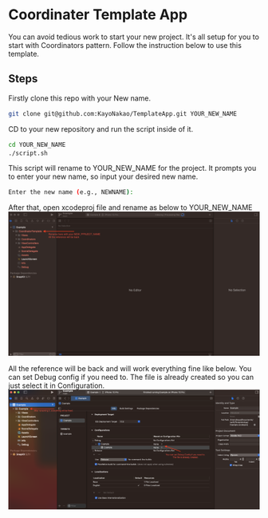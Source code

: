 # Coordinater Template App
You can avoid tedious work to start your new project.
It's all setup for you to start with Coordinators pattern.
Follow the instruction below to use this template.

## Steps
Firstly clone this repo with your New name.
```bash
git clone git@github.com:KayoNakao/TemplateApp.git YOUR_NEW_NAME
```
CD to your new repository and run the script inside of it.
```bash
cd YOUR_NEW_NAME 
./script.sh
```
This script will rename to YOUR_NEW_NAME for the project.
It prompts you to enter your new name, so input your desired new name.
```bash
Enter the new name (e.g., NEWNAME):
```


After that, open xcodeproj file and rename as below to YOUR_NEW_NAME
![alt text](https://github.com/KayoNakao/TemplateApp/blob/main/Screenshot1.png "screenshot1")


All the reference will be back and will work everything fine like below.
You can set Debug config if you need to. The file is already created so you can just select it in Configuration.
![alt text](https://github.com/KayoNakao/TemplateApp/blob/main/Screenshot2.png "screenshot2")
